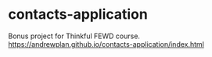 # contacts-application
Bonus project for Thinkful FEWD course.
https://andrewplan.github.io/contacts-application/index.html
